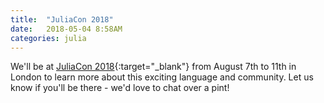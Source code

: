 ```yaml
---
title:  "JuliaCon 2018"
date:   2018-05-04 8:58AM
categories: julia
---
```

We'll be at [JuliaCon 2018](http://juliacon.org/2018/){:target="_blank"} from August 7th to 11th in London to learn more about this exciting language and community. Let us know if you'll be there - we'd love to chat over a pint!
